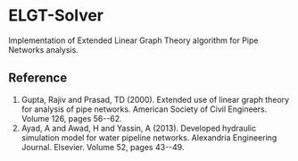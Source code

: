 # ELGT-Solver

Implementation of Extended Linear Graph Theory algorithm for Pipe Networks analysis.
 
 ## Reference
1. Gupta, Rajiv and Prasad, TD (2000). Extended use of linear graph theory for analysis of pipe networks. American Society of Civil Engineers. Volume 126, pages 56--62.
2. Ayad, A and Awad, H and Yassin, A (2013). Developed hydraulic simulation model for water pipeline networks. Alexandria Engineering Journal. Elsevier. Volume 52, pages 43--49.